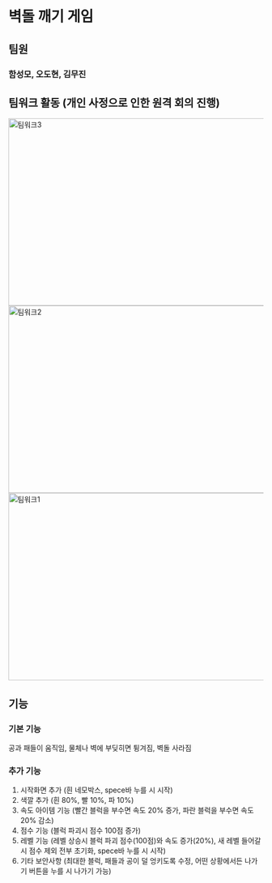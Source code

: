 # 벽돌 깨기 게임

## 팀원

### 함성모, 오도현, 김무진

## 팀워크 활동 (개인 사정으로 인한 원격 회의 진행)
<img width="570" height="370" alt="팀워크3" src="https://github.com/HSM1025/subject2/assets/153062234/3cfdb4d0-e565-43cb-9e0f-5424d8f3f810">
<img width="570" height="370" alt="팀워크2" src="https://github.com/HSM1025/subject2/assets/153062234/37e137ce-e112-4e7e-9133-16b4f9abd4c3">
<img width="570" height="370" alt="팀워크1" src="https://github.com/HSM1025/subject2/assets/153062234/44af65d3-b02b-42aa-ba5a-3b5a443ea66d">


## 기능


### 기본 기능 
공과 패들이 움직임, 물체나 벽에 부딪히면 튕겨짐, 벽돌 사라짐

### 추가 기능
1. 시작화면 추가 (흰 네모박스, spece바 누를 시 시작)
2. 색깔 추가 (흰 80%, 빨 10%, 파 10%)
3. 속도 아이템 기능 (빨간 블럭을 부수면 속도 20% 증가, 파란 블럭을 부수면 속도 20% 감소)
4. 점수 기능 (블럭 파괴시 점수 100점 증가)
5. 레벨 기능 (레벨 상승시 블럭 파괴 점수(100점)와 속도 증가(20%), 새 레벨 들어갈 시 점수 제외 전부 초기화, spece바 누를 시 시작) 
6. 기타 보안사항 (최대한 블럭, 패들과 공이 덜 엉키도록 수정, 어떤 상황에서든 나가기 버튼을 누를 시 나가기 가능)

